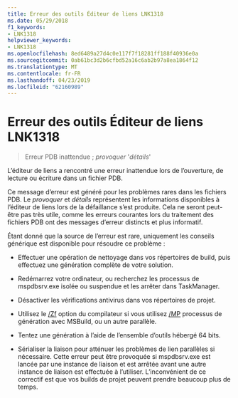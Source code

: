 ```yaml
---
title: Erreur des outils Éditeur de liens LNK1318
ms.date: 05/29/2018
f1_keywords:
- LNK1318
helpviewer_keywords:
- LNK1318
ms.openlocfilehash: 8ed6489a27d4c0e117f7f18281ff188f40936e0a
ms.sourcegitcommit: 0ab61bc3d2b6cfbd52a16c6ab2b97a8ea1864f12
ms.translationtype: MT
ms.contentlocale: fr-FR
ms.lasthandoff: 04/23/2019
ms.locfileid: "62160989"
---
```

# <a name="linker-tools-error-lnk1318"></a>Erreur des outils Éditeur de liens LNK1318

> Erreur PDB inattendue ; *provoquer* '*détails*'

L’éditeur de liens a rencontré une erreur inattendue lors de l’ouverture, de lecture ou écriture dans un fichier PDB.

Ce message d’erreur est généré pour les problèmes rares dans les fichiers PDB. Le *provoquer* et *détails* représentent les informations disponibles à l’éditeur de liens lors de la défaillance s’est produite. Cela ne seront peut-être pas très utile, comme les erreurs courantes lors du traitement des fichiers PDB ont des messages d’erreur distincts et plus informatif.

Étant donné que la source de l’erreur est rare, uniquement les conseils générique est disponible pour résoudre ce problème :

- Effectuer une opération de nettoyage dans vos répertoires de build, puis effectuez une génération complète de votre solution.

- Redémarrez votre ordinateur, ou recherchez les processus de mspdbsrv.exe isolée ou suspendue et les arrêter dans TaskManager.

- Désactiver les vérifications antivirus dans vos répertoires de projet.

- Utilisez le [/Zf](../../build/reference/zf.md) option du compilateur si vous utilisez [/MP](../../build/reference/mp-build-with-multiple-processes.md) processus de génération avec MSBuild, ou un autre parallèle.

- Tentez une génération à l’aide de l’ensemble d’outils hébergé 64 bits.

- Sérialiser la liaison pour atténuer les problèmes de lien parallèles si nécessaire. Cette erreur peut être provoquée si mspdbsrv.exe est lancée par une instance de liaison et est arrêtée avant une autre instance de liaison est effectuée à l’utiliser. L’inconvénient de ce correctif est que vos builds de projet peuvent prendre beaucoup plus de temps.